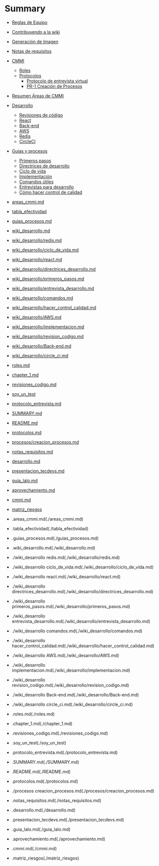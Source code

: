 # Summary

- [Reglas de Equipo](./chapter_1.md)
- [Contribuyendo a la wiki](./README.md)
- [Generación de Imagen](./presentacion_tecdevs.md)
- [Notas de requisitos](./notas_requisitos.md)
- [CMMI](./cmmi.md)
  - [Roles](./roles.md)
  - [Protocolos](./protocolos.md)
    - [Protocolo de entrevista virtual](./protocolo_entrevista.md)
    - [PR-1 Creación de Procesos](./procesos/creacion_procesos.md)
- [Resumen Áreas de CMMI](./areas_cmmi.md)
- [Desarrollo](./desarrollo.md)
  - [Revisiones de código](./wiki_desarrollo/revision_codigo.md)
  - [React](./wiki_desarrollo/react.md)
  - [Back-end](./wiki_desarrollo/Back-end.md)
  - [AWS](./wiki_desarrollo/AWS.md)
  - [Redis](./wiki_desarrollo/redis.md)
  - [CircleCI](./wiki_desarrollo/circle_ci.md)
- [Guías y procesos](./guias_procesos.md)
  - [Primeros pasos](./wiki_desarrollo/primeros_pasos.md)
  - [Directrices de desarrollo](./wiki_desarrollo/directrices_desarrollo.md)
  - [Ciclo de vida](./wiki_desarrollo/ciclo_de_vida.md)
  - [Implementación](./wiki_desarrollo/implementacion.md)
  - [Comandos útiles](./wiki_desarrollo/comandos.md)
  - [Entrevistas para desarrollo](./wiki_desarrollo/entrevista_desarrollo.md)
  - [Cómo hacer control de calidad](./wiki_desarrollo/hacer_control_calidad.md)

- [areas_cmmi.md](./areas_cmmi.md)
- [tabla_efectividad](./tabla_efectividad)
- [guias_procesos.md](./guias_procesos.md)
- [wiki_desarrollo.md](./wiki_desarrollo.md)
- [wiki_desarrollo/redis.md](./wiki_desarrollo/redis.md)
- [wiki_desarrollo/ciclo_de_vida.md](./wiki_desarrollo/ciclo_de_vida.md)
- [wiki_desarrollo/react.md](./wiki_desarrollo/react.md)
- [wiki_desarrollo/directrices_desarrollo.md](./wiki_desarrollo/directrices_desarrollo.md)
- [wiki_desarrollo/primeros_pasos.md](./wiki_desarrollo/primeros_pasos.md)
- [wiki_desarrollo/entrevista_desarrollo.md](./wiki_desarrollo/entrevista_desarrollo.md)
- [wiki_desarrollo/comandos.md](./wiki_desarrollo/comandos.md)
- [wiki_desarrollo/hacer_control_calidad.md](./wiki_desarrollo/hacer_control_calidad.md)
- [wiki_desarrollo/AWS.md](./wiki_desarrollo/AWS.md)
- [wiki_desarrollo/implementacion.md](./wiki_desarrollo/implementacion.md)
- [wiki_desarrollo/revision_codigo.md](./wiki_desarrollo/revision_codigo.md)
- [wiki_desarrollo/Back-end.md](./wiki_desarrollo/Back-end.md)
- [wiki_desarrollo/circle_ci.md](./wiki_desarrollo/circle_ci.md)
- [roles.md](./roles.md)
- [chapter_1.md](./chapter_1.md)
- [revisiones_codigo.md](./revisiones_codigo.md)
- [soy_un_test](./soy_un_test)
- [protocolo_entrevista.md](./protocolo_entrevista.md)
- [SUMMARY.md](./SUMMARY.md)
- [README.md](./README.md)
- [protocolos.md](./protocolos.md)
- [procesos/creacion_procesos.md](./procesos/creacion_procesos.md)
- [notas_requisitos.md](./notas_requisitos.md)
- [desarrollo.md](./desarrollo.md)
- [presentacion_tecdevs.md](./presentacion_tecdevs.md)
- [guia_lalo.md](./guia_lalo.md)
- [aprovechamiento.md](./aprovechamiento.md)
- [cmmi.md](./cmmi.md)
- [matriz_riesgos](./matriz_riesgos)
- .areas_cmmi.md(./areas_cmmi.md)
- .tabla_efectividad(./tabla_efectividad)
- .guias_procesos.md(./guias_procesos.md)
- .wiki_desarrollo.md(./wiki_desarrollo.md)
- ./wiki_desarrollo  redis.md(./wiki_desarrollo/redis.md)
- ./wiki_desarrollo  ciclo_de_vida.md(./wiki_desarrollo/ciclo_de_vida.md)
- ./wiki_desarrollo  react.md(./wiki_desarrollo/react.md)
- ./wiki_desarrollo  directrices_desarrollo.md(./wiki_desarrollo/directrices_desarrollo.md)
- ./wiki_desarrollo  primeros_pasos.md(./wiki_desarrollo/primeros_pasos.md)
- ./wiki_desarrollo  entrevista_desarrollo.md(./wiki_desarrollo/entrevista_desarrollo.md)
- ./wiki_desarrollo  comandos.md(./wiki_desarrollo/comandos.md)
- ./wiki_desarrollo  hacer_control_calidad.md(./wiki_desarrollo/hacer_control_calidad.md)
- ./wiki_desarrollo  AWS.md(./wiki_desarrollo/AWS.md)
- ./wiki_desarrollo  implementacion.md(./wiki_desarrollo/implementacion.md)
- ./wiki_desarrollo  revision_codigo.md(./wiki_desarrollo/revision_codigo.md)
- ./wiki_desarrollo  Back-end.md(./wiki_desarrollo/Back-end.md)
- ./wiki_desarrollo  circle_ci.md(./wiki_desarrollo/circle_ci.md)
- .roles.md(./roles.md)
- .chapter_1.md(./chapter_1.md)
- .revisiones_codigo.md(./revisiones_codigo.md)
- .soy_un_test(./soy_un_test)
- .protocolo_entrevista.md(./protocolo_entrevista.md)
- .SUMMARY.md(./SUMMARY.md)
- .README.md(./README.md)
- .protocolos.md(./protocolos.md)
- ./procesos  creacion_procesos.md(./procesos/creacion_procesos.md)
- .notas_requisitos.md(./notas_requisitos.md)
- .desarrollo.md(./desarrollo.md)
- .presentacion_tecdevs.md(./presentacion_tecdevs.md)
- .guia_lalo.md(./guia_lalo.md)
- .aprovechamiento.md(./aprovechamiento.md)
- .cmmi.md(./cmmi.md)
- .matriz_riesgos(./matriz_riesgos)
